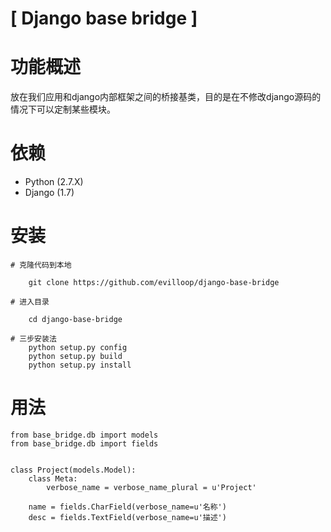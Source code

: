 # [ Django base bridge ]

# 功能概述

放在我们应用和django内部框架之间的桥接基类，目的是在不修改django源码的情况下可以定制某些模块。

# 依赖

* Python (2.7.X)
* Django (1.7)

# 安装

    # 克隆代码到本地
        
        git clone https://github.com/evilloop/django-base-bridge
        
    # 进入目录
        
        cd django-base-bridge
        
    # 三步安装法
        python setup.py config
        python setup.py build
        python setup.py install

# 用法

    from base_bridge.db import models
    from base_bridge.db import fields


    class Project(models.Model):
        class Meta:
            verbose_name = verbose_name_plural = u'Project'
    
        name = fields.CharField(verbose_name=u'名称')
        desc = fields.TextField(verbose_name=u'描述')
